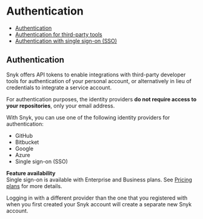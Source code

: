# Authentication

* [ Authentication](/hc/en-us/articles/360004008218-Authentication)
* [ Authentication for third-party tools](/hc/en-us/articles/360004037537-Authentication-for-third-party-tools)
* [ Authentication with single sign-on \(SSO\)](/hc/en-us/articles/360004037577-Authentication-with-single-sign-on-SSO-)

##  Authentication

Snyk offers API tokens to enable integrations with third-party developer tools for authentication of your personal account, or alternatively in lieu of credentials to integrate a service account. 

For authentication purposes, the identity providers **do not require access to your repositories**, only your email address.

With Snyk, you can use one of the following identity providers for authentication:

* GitHub
* Bitbucket
* Google
* Azure
* Single sign-on \(SSO\)

**Feature availability**  
Single sign-on is available with Enterprise and Business plans. See [Pricing plans](https://snyk.io/plans/) for more details.

Logging in with a different provider than the one that you registered with when you first created your Snyk account will create a separate new Snyk account.

